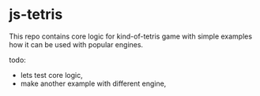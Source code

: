 # js-tetris

This repo contains core logic for kind-of-tetris game with simple examples how it can be used with popular engines.

todo:
- lets test core logic,
- make another example with different engine,
